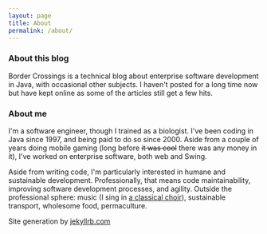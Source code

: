 ```yaml
---
layout: page
title: About
permalink: /about/
---
```


<h3>About this blog</h3>
Border Crossings is a technical blog about enterprise software development in Java, with occasional other subjects.
I haven't posted for a long time now but have kept online as some of the articles still get a few hits.

<h3>About me</h3>
I'm a software engineer, though I trained as a biologist.  I've been coding in Java since 1997, and being paid to do so since 2000.  
Aside from a couple of years doing mobile gaming (long before <del>it was cool</del> there was any money in it), I've worked on enterprise software, both web and Swing.

Aside from writing code, I'm particularly interested in humane and sustainable development.  Professionally, that means code maintainability, 
improving software development processes, and agility.  Outside the professional sphere: music (I sing in 
<a href="http://www.evpierredelune.ch">a classical choir</a>), 
sustainable transport, wholesome food, permaculture.


Site generation by [jekyllrb.com](http://jekyllrb.com/)


